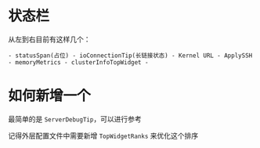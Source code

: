 # 状态栏

从左到右目前有这样几个：

```shell
- statusSpan(占位) - ioConnectionTip(长链接状态) - Kernel URL - ApplySSH - memoryMetrics - clusterInfoTopWidget -
```

# 如何新增一个

最简单的是 `ServerDebugTip`，可以进行参考

记得外层配置文件中需要新增 `TopWidgetRanks` 来优化这个排序

